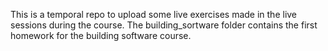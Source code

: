 This is a temporal repo to upload some live exercises made in the live sessions during the course.
The building_sortware folder contains the first homework for the building software course.
